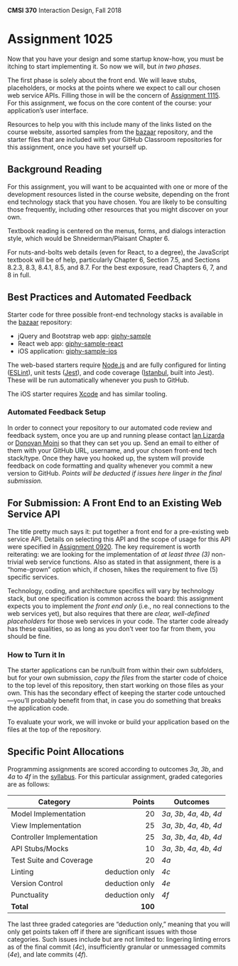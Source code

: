 **CMSI 370** Interaction Design, Fall 2018

# Assignment 1025

Now that you have your design and some startup know-how, you must be itching to start implementing it. So now we will, but _in two phases_.

The first phase is solely about the front end. We will leave stubs, placeholders, or mocks at the points where we expect to call our chosen web service APIs. Filling those in will be the concern of [Assignment 1115](./api-integration.md). For this assignment, we focus on the core content of the course: your application’s user interface.

Resources to help you with this include many of the links listed on the course website, assorted samples from the [bazaar](https://github.com/dondi/bazaar) repository, and the starter files that are included with your GitHub Classroom repositories for this assignment, once you have set yourself up.

## Background Reading
For this assignment, you will want to be acquainted with one or more of the development resources listed in the course website, depending on the front end technology stack that you have chosen. You are likely to be consulting those frequently, including other resources that you might discover on your own.

Textbook reading is centered on the menus, forms, and dialogs interaction style, which would be Shneiderman/Plaisant Chapter 6.

For nuts-and-bolts web details (even for React, to a degree), the JavaScript textbook will be of help, particularly Chapter 6, Section 7.5, and Sections 8.2.3, 8.3, 8.4.1, 8.5, and 8.7. For the best exposure, read Chapters 6, 7, and 8 in full.

## Best Practices and Automated Feedback
Starter code for three possible front-end technology stacks is available in the [bazaar](https://github.com/dondi/bazaar) repository:
 * jQuery and Bootstrap web app: [giphy-sample](https://github.com/dondi/bazaar/tree/master/giphy-sample)
 * React web app: [giphy-sample-react](https://github.com/dondi/bazaar/tree/master/giphy-sample-react)
 * iOS application: [giphy-sample-ios](https://github.com/dondi/bazaar/tree/master/giphy-sample-ios)

The web-based starters require [Node.js](https://nodejs.org) and are fully configured for linting ([ESLint](http://eslint.org)), unit tests ([Jest](https://jestjs.io)), and code coverage ([Istanbul](https://github.com/gotwarlost/istanbul), built into Jest). These will be run automatically whenever you push to GitHub.

The iOS starter requires [Xcode](https://developer.apple.com/xcode/) and has similar tooling.

### Automated Feedback Setup
In order to connect your repository to our automated code review and feedback system, once you are up and running please contact [Ian Lizarda](https://github.com/ianlizzo) or [Donovan Moini](https://github.com/dmoini) so that they can set you up. Send an email to either of them with your GitHub URL, username, and your chosen front-end tech stack/type. Once they have you hooked up, the system will provide feedback on code formatting and quality whenever you commit a new version to GitHub. _Points will be deducted if issues here linger in the final submission._

## For Submission: A Front End to an Existing Web Service API
The title pretty much says it: put together a front end for a pre-existing web service API. Details on selecting this API and the scope of usage for this API were specified in [Assignment 0920](https://github.com/lmu-cmsi370-fall2018/assignments/blob/master/front-end-design.md). The key requirement is worth reiterating: we are looking for the implementation of _at least three (3)_ non-trivial web service functions. Also as stated in that assignment, there is a “home-grown” option which, if chosen, hikes the requirement to five (5) specific services.

Technology, coding, and architecture specifics will vary by technology stack, but one specification is common across the board: this assignment expects you to implement _the front end only_ (i.e., no real connections to the web services yet), but also requires that there are _clear, well-defined placeholders_ for those web services in your code. The starter code already has these qualities, so as long as you don’t veer too far from them, you should be fine.

### How to Turn it In
The starter applications can be run/built from within their own subfolders, but for your own submission, _copy the files_ from the starter code of choice to the top level of this repository, then start working on those files as your own. This has the secondary effect of keeping the starter code untouched—you’ll probably benefit from that, in case you do something that breaks the application code.

To evaluate your work, we will invoke or build your application based on the files at the top of the repository.

## Specific Point Allocations
Programming assignments are scored according to outcomes _3a_, _3b_, and _4a_ to _4f_ in the [syllabus](http://dondi.lmu.build/fall2018/cmsi370/cmsi370-fall2018-syllabus.pdf). For this particular assignment, graded categories are as follows:

| Category | Points | Outcomes |
| -------- | -----: | -------- |
| Model Implementation | 20 | _3a_, _3b_, _4a_, _4b_, _4d_ |
| View Implementation | 25 | _3a_, _3b_, _4a_, _4b_, _4d_ |
| Controller Implementation | 25 | _3a_, _3b_, _4a_, _4b_, _4d_ |
| API Stubs/Mocks | 10 | _3a_, _3b_, _4a_, _4b_, _4d_ |
| Test Suite and Coverage | 20 | _4a_ |
| Linting | deduction only | _4c_ |
| Version Control | deduction only | _4e_ |
| Punctuality | deduction only | _4f_ |
| **Total** | **100** |

The last three graded categories are “deduction only,” meaning that you will only get points taken off if there are significant issues with those categories. Such issues include but are not limited to: lingering linting errors as of the final commit (_4c_), insufficiently granular or unmessaged commits (_4e_), and late commits (_4f_).

